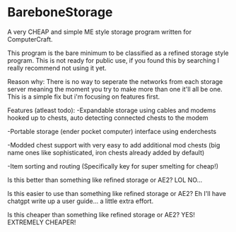 # BareboneStorage
A very CHEAP and simple ME style storage program written for ComputerCraft. 

This program is the bare minimum to be classified as a refined storage style program. This is not ready for public use, if you found this by searching I really recommend not using it yet.

Reason why:
There is no way to seperate the networks from each storage server meaning the moment you try to make more than one it'll all be one. This is a simple fix but i'm focusing on features first.

Features (atleast todo):
-Expandable storage using cables and modems hooked up to chests, auto detecting connected chests to the modem

-Portable storage (ender pocket computer) interface using enderchests

-Modded chest support with very easy to add additional mod chests (big name ones like sophisticated, iron chests already added by default)

-Item sorting and routing (Specifically key for super smelting for cheap!)


Is this better than something like refined storage or AE2? LOL NO...

Is this easier to use than something like refined storage or AE2? Eh I'll have chatgpt write up a user guide... a little extra effort.

Is this cheaper than something like refined storage or AE2? YES! EXTREMELY CHEAPER! 

